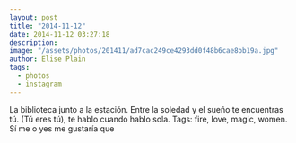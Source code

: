 ```yaml
---
layout: post
title: "2014-11-12"
date: 2014-11-12 03:27:18
description: 
image: "/assets/photos/201411/ad7cac249ce4293dd0f48b6cae8bb19a.jpg"
author: Elise Plain
tags: 
  - photos
  - instagram
---
```


La biblioteca junto a la estación. Entre la soledad y el sueño te encuentras tú. (Tú eres tú), te hablo cuando hablo sola. Tags: fire, love, magic, women. Sí me o yes me gustaría que
<p></p>
